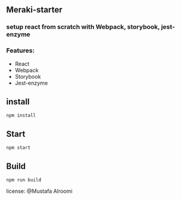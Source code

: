 ## Meraki-starter

### setup react from scratch with Webpack, storybook, jest-enzyme

### Features:

- React
- Webpack
- Storybook
- Jest-enzyme

## install

`npm install`

## Start

`npm start`

## Build

`npm run build`

license: @Mustafa Alroomi
